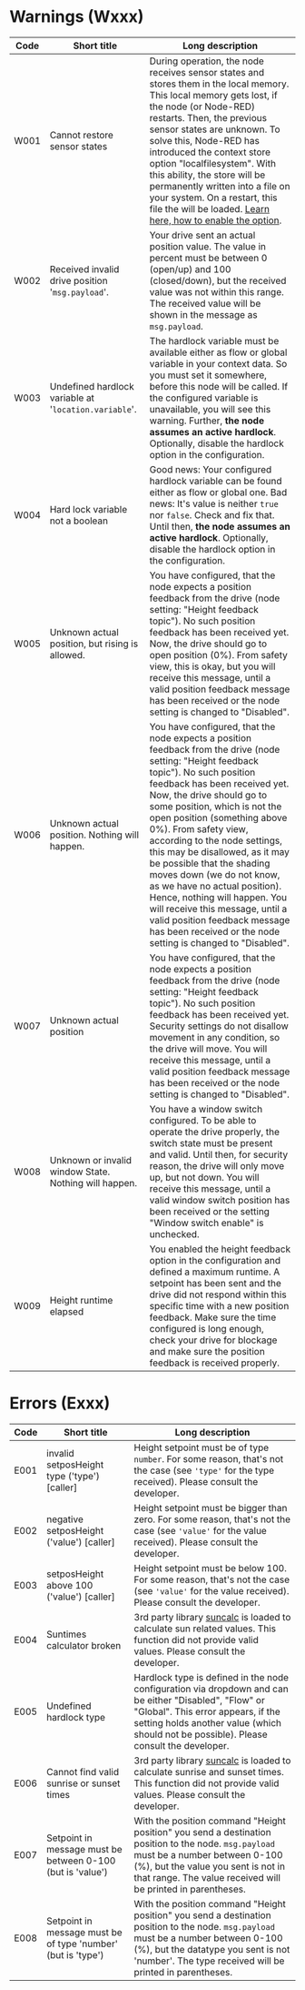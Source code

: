 # Warnings (Wxxx)
| Code | Short title | Long description |
|-|-|-|
| W001 | Cannot restore sensor states | During operation, the node receives sensor states and stores them in the local memory. This local memory gets lost, if the node (or Node-RED) restarts. Then, the previous sensor states are unknown. To solve this, Node-RED has introduced the context store option "localfilesystem". With this ability, the store will be permanently written into a file on your system. On a restart, this file the will be loaded. [Learn here, how to enable the option](https://nodered.org/docs/user-guide/context#saving-context-data-to-the-file-system). |
| W002 | Received invalid drive position '`msg.payload`'. | Your drive sent an actual position value. The value in percent must be between 0 (open/up) and 100 (closed/down), but the received value was not within this range. The received value will be shown in the message as `msg.payload`. |
| W003 | Undefined hardlock variable at '`location.variable`'. | The hardlock variable must be available either as flow or global variable in your context data. So you must set it somewhere, before this node will be called. If the configured variable is unavailable, you will see this warning. Further, **the node assumes an active hardlock**. Optionally, disable the hardlock option in the configuration. |
| W004 | Hard lock variable not a boolean | Good news: Your configured hardlock variable can be found either as flow or global one. Bad news: It's value is neither `true` nor `false`. Check and fix that. Until then, **the node assumes an active hardlock**. Optionally, disable the hardlock option in the configuration. |
| W005 | Unknown actual position, but rising is allowed. | You have configured, that the node expects a position feedback from the drive (node setting: "Height feedback topic"). No such position feedback has been received yet. Now, the drive should go to open position (0%). From safety view, this is okay, but you will receive this message, until a valid position feedback message has been received or the node setting is changed to "Disabled". |
| W006 | Unknown actual position. Nothing will happen. | You have configured, that the node expects a position feedback from the drive (node setting: "Height feedback topic"). No such position feedback has been received yet. Now, the drive should go to some position, which is not the open position (something above 0%). From safety view, according to the node settings, this may be disallowed, as it may be possible that the shading moves down (we do not know, as we have no actual position). Hence, nothing will happen. You will receive this message, until a valid position feedback message has been received or the node setting is changed to "Disabled". |
| W007 | Unknown actual position | You have configured, that the node expects a position feedback from the drive (node setting: "Height feedback topic"). No such position feedback has been received yet. Security settings do not disallow movement in any condition, so the drive will move. You will receive this message, until a valid position feedback message has been received or the node setting is changed to "Disabled". |
| W008 | Unknown or invalid window State. Nothing will happen. | You have a window switch configured. To be able to operate the drive properly, the switch state must be present and valid. Until then, for security reason, the drive will only move up, but not down. You will receive this message, until a valid window switch position has been received or the setting "Window switch enable" is unchecked. |
| W009 | Height runtime elapsed | You enabled the height feedback option in the configuration and defined a maximum runtime. A setpoint has been sent and the drive did not respond within this specific time with a new position feedback. Make sure the time configured is long enough, check your drive for blockage and make sure the position feedback is received properly. |
# Errors (Exxx)
| Code | Short title | Long description |
|-|-|-|
| E001 | invalid setposHeight type ('type') [caller] | Height setpoint must be of type `number`. For some reason, that's not the case (see `'type'` for the type received). Please consult the developer. |
| E002 | negative setposHeight ('value') [caller] | Height setpoint must be bigger than zero. For some reason, that's not the case (see `'value'` for the value received). Please consult the developer. |
| E003 | setposHeight above 100 ('value') [caller] | Height setpoint must be below 100. For some reason, that's not the case (see `'value'` for the value received). Please consult the developer. |
| E004 | Suntimes calculator broken | 3rd party library [suncalc](https://www.npmjs.com/package/suncalc) is loaded to calculate sun related values. This function did not provide valid values. Please consult the developer. |
| E005 | Undefined hardlock type | Hardlock type is defined in the node configuration via dropdown and can be either "Disabled", "Flow" or "Global". This error appears, if the setting holds another value (which should not be possible). Please consult the developer. |
| E006 | Cannot find valid sunrise or sunset times | 3rd party library [suncalc](https://www.npmjs.com/package/suncalc) is loaded to calculate sunrise and sunset times. This function did not provide valid values. Please consult the developer. |
| E007 | Setpoint in message must be between 0-100 (but is 'value') | With the position command "Height position" you send a destination position to the node. `msg.payload` must be a number between 0-100 (%), but the value you sent is not in that range. The value received will be printed in parentheses. |
| E008 | Setpoint in message must be of type 'number' (but is 'type') | With the position command "Height position" you send a destination position to the node. `msg.payload` must be a number between 0-100 (%), but the datatype you sent is not 'number'. The type received will be printed in parentheses. |